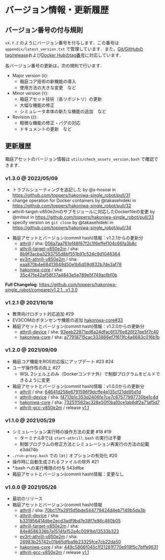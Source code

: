 # バージョン情報・更新履歴

## バージョン番号の付与規則

`vX.Y.Z` のようにバージョン番号を付与します．この番号は `appendix/latest_version.txt` で管理しています．また，[Git/GitHubのtag/release](https://github.com/toppers/hakoniwa-single_robot/releases)および[Docker Hubのtag番号](https://hub.docker.com/r/toppersjp/hakoniwa-single_robot/tags)に対応しています．

各バージョン番号の更新は，次の規則で行います．

- Major version (`X`): 
    - 箱庭コア技術の新機能の導入
    - 使用方法の大きな変更　など
- Minor version (`Y`): 
    - 箱庭アセット技術（各リポジトリ）の更新
    - 大幅な機能の修正
    - シミュレータ本体の新たな機能の追加　など
- Revision (`Z`): 
    - 軽微な機能の修正・バグの対応
    - ドキュメントの更新　など

## 更新履歴

箱庭アセットのバージョン情報は `utils/check_assets_version.bash` で確認できます．

### v1.3.0 @ 2022/05/09

* トラブルシューティングを追記した by @s-hosoai in https://github.com/toppers/hakoniwa-single_robot/pull/31
* change operation for Docker containers by @takasehideki in https://github.com/toppers/hakoniwa-single_robot/pull/32
* athrill-target-v850e2mのサブモジュールに対応したDockerfileの変更 by @mitsut in https://github.com/toppers/hakoniwa-single_robot/pull/33
* specify version on `git clone` by @takasehideki in https://github.com/toppers/hakoniwa-single_robot/pull/34

- 箱庭アセットとバージョン(commit hash)情報：v1.2.1からの更新分
    - [athrill](https://github.com/toppers/athrill) / sha: [056a7aa761ef48f67f2c1f6effef104c66fa3b8c](https://github.com/toppers/athrill/tree/056a7aa761ef48f67f2c1f6effef104c66fa3b8c)
    - [athrill-target-v850e2m](https://github.com/toppers/athrill-target-v850e2m) / sha: [8b9f3acba3293755d8bf551b91c524c9d1046364](https://github.com/toppers/athrill-target-v850e2m/tree/8b9f3acba3293755d8bf551b91c524c9d1046364)
    - [ev3rt-athrill-v850e2m](https://github.com/toppers/ev3rt-athrill-v850e2m) / sha: [eaa870b4e68413649d50e1b6d09d832b7de3af78](https://github.com/toppers/ev3rt-athrill-v850e2m/tree/eaa870b4e68413649d50e1b6d09d832b7de3af78)
    - [hakoniwa-core](https://github.com/toppers/hakoniwa-core) / sha: [35c47fe42af58f37a4843e5e789e5f749acfbf0b](https://github.com/toppers/hakoniwa-core/tree/35c47fe42af58f37a4843e5e789e5f749acfbf0b)

**Full Changelog**: https://github.com/toppers/hakoniwa-single_robot/compare/v1.2.1...v1.3.0

### v1.2.1 @ 2021/10/18

- 教育向けロボット対応追加 #29 
- EV3COMのボタンセンサ機能の追加 [hakoniwa-core#33](https://github.com/toppers/hakoniwa-core/issues/33)
- 箱庭アセットとバージョン(commit hash)情報：v1.2.0からの更新分
    - [athrill-device](https://github.com/toppers/athrill-device) / sha: [93eeb22871ed6a24dfac6f376e826f27ee5f7c40](https://github.com/toppers/athrill-device/tree/93eeb22871ed6a24dfac6f376e826f27ee5f7c40)
    - [hakoniwa-core](https://github.com/toppers/hakoniwa-core) / sha: [a77918715cac333866ef7f611fc4a6683c016b1b](https://github.com/toppers/hakoniwa-core/tree/a77918715cac333866ef7f611fc4a6683c016b1b)

### v1.2.0 @ 2021/09/09

- 箱庭コア機能をROS対応版にアップデート #23 #24
- ユーザ操作性の向上 #27
    - WSL 2シェル上のみ（Dockerコンテナ外）で制御プログラムをビルドできるように変更
- 箱庭アセットとバージョン(commit hash)情報：v1.0.0からの更新分
    - [athrill](https://github.com/toppers/athrill) / sha: [64641d258e6791596f9dcffe4e135cf21dd95d1d](https://github.com/toppers/athrill/tree/64641d258e6791596f9dcffe4e135cf21dd95d1d)
    - [athrill-device](https://github.com/toppers/athrill-device) / sha: [f4713b1c353d2406fe7ce7c87577997730be1c4d](https://github.com/toppers/athrill-device/tree/f4713b1c353d2406fe7ce7c87577997730be1c4d)
    - [hakoniwa-core](https://github.com/toppers/hakoniwa-core) / sha: [73251f562ac328e50f0ba10ce1ab6df2a71af5d7](https://github.com/toppers/hakoniwa-core/tree/73251f562ac328e50f0ba10ce1ab6df2a71af5d7)
    - [athrill-gcc-v850e2m](https://github.com/toppers/athrill-gcc-v850e2m) / release [v1.1](https://github.com/toppers/athrill-gcc-v850e2m/releases/v1.1)

### v1.1.0 @ 2021/05/29

- シミュレーション実行時の操作方法の変更 #18 #19 
    - ターミナルBでは `start-athrill.bash` の実行は不要
    - 制御プログラムの修正方法とシミュレーション再実行の方法の記載 e3dd74b
- `./run-proxy.bash` での `[bt]` オプションの有効化 #20
- 操作時に自動生成されるファイルの除外 #21
- *.bash への実行権限の付与 543dfbe
- 箱庭アセットとバージョン(commit hash)情報：変更なし

### v1.0.0 @ 2021/05/26

- 最初のリリース
- 箱庭アセットとバージョン(commit hash)情報
    - [athrill](https://github.com/toppers/athrill) / sha: [70bc17fa2915d5bde544779424d4eb7149b5da3b](https://github.com/toppers/athrill/tree/70bc17fa2915d5bde544779424d4eb7149b5da3b)
    - [athrill-device](https://github.com/toppers/athrill-device) / sha: [b331956414dbe2ecd3adf9bd7e38f7e86c460b05](https://github.com/toppers/athrill-device/tree/b331956414dbe2ecd3adf9bd7e38f7e86c460b05)
    - [athrill-target-v850e2m](https://github.com/toppers/athrill-target-v850e2m) / sha: [84e8586336b7a1514fa152a4c0091bb13533b323](https://github.com/toppers/athrill-target-v850e2m/tree/84e8586336b7a1514fa152a4c0091bb13533b323)
    - [ev3rt-athrill-v850e2m](https://github.com/toppers/ev3rt-athrill-v850e2m) / sha: [26983b25742c01b65dfba9b23325fce7cb22da50](https://github.com/toppers/ev3rt-athrill-v850e2m/tree/26983b25742c01b65dfba9b23325fce7cb22da50)
    - [hakoniwa-core](https://github.com/toppers/hakoniwa-core) / sha: [449c5866f045c1f21281f770e919f5c7bffe9631](https://github.com/toppers/hakoniwa-core/tree/449c5866f045c1f21281f770e919f5c7bffe9631)
    - [athrill-gcc-v850e2m](https://github.com/toppers/athrill-gcc-v850e2m) / release [v1.1](https://github.com/toppers/athrill-gcc-v850e2m/releases/v1.1)
